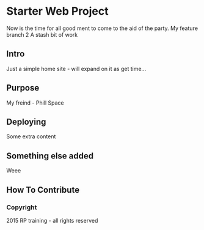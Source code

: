 # Starter Web Project

Now is the time for all good ment to come to the aid of the party.
My feature branch 2
A stash bit of work

## Intro

Just a simple home site - will expand on it as get time...

## Purpose

My freind - Phill Space

## Deploying

Some extra content

## Something else added

Weee

## How To Contribute

### Copyright

2015 RP training - all rights reserved
